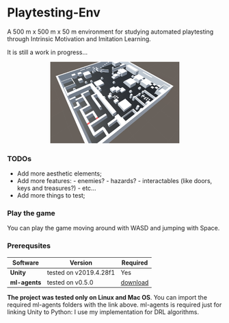 # Playtesting-Env

A 500 m x 500 m x 50 m  environment for studying automated playtesting through Intrinsic
Motivation and Imitation Learning.

It is still a work in progress...

<p align="center">
<img  src="screenshot.png" width="60%" height="60%"/>
</p>

### TODOs

* Add more aesthetic elements;
* Add more features:
        - enemies?
        - hazards?
        - interactables (like doors, keys and treasures?)
        - etc...
* Add more things to test;

### Play the game

You can play the game moving around with 
WASD and jumping with Space. 

### Prerequsites
| Software                                                 | Version         | Required |
| ---------------------------------------------------------|-----------------| ---------|
| **Unity** | tested on v2019.4.28f1 | Yes |
| **ml-agents** | tested on v0.5.0| [download](https://drive.google.com/file/d/18_vvUN9_IPK7_guBRnL91tGzzFR5_V6N/view?usp=sharing) |

**The project was tested only on Linux and Mac OS**.
You can import the required ml-agents folders with the link above.
ml-agents is required just for linking Unity to Python: I use my implementation for DRL algorithms.
    



